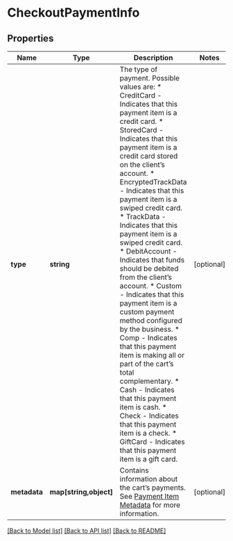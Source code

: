 # CheckoutPaymentInfo

## Properties
Name | Type | Description | Notes
------------ | ------------- | ------------- | -------------
**type** | **string** | The type of payment. Possible values are:  * CreditCard - Indicates that this payment item is a credit card.  * StoredCard - Indicates that this payment item is a credit card stored on the client’s account.  * EncryptedTrackData - Indicates that this payment item is a swiped credit card.  * TrackData - Indicates that this payment item is a swiped credit card.  * DebitAccount - Indicates that funds should be debited from the client’s account.  * Custom - Indicates that this payment item is a custom payment method configured by the business.  * Comp - Indicates that this payment item is making all or part of the cart’s total complementary.  * Cash - Indicates that this payment item is cash.  * Check - Indicates that this payment item is a check.  * GiftCard - Indicates that this payment item is a gift card. | [optional] 
**metadata** | **map[string,object]** | Contains information about the cart’s payments. See [Payment Item Metadata](https://developers.mindbodyonline.com/PublicDocumentation/V6#payment-item-metadata) for more information. | [optional] 

[[Back to Model list]](../README.md#documentation-for-models) [[Back to API list]](../README.md#documentation-for-api-endpoints) [[Back to README]](../README.md)


